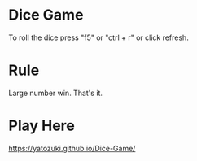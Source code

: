 # Dice Game
To roll the dice press "f5" or "ctrl + r" or click refresh.
# Rule
Large number win. That's it.
# Play Here
https://yatozuki.github.io/Dice-Game/
